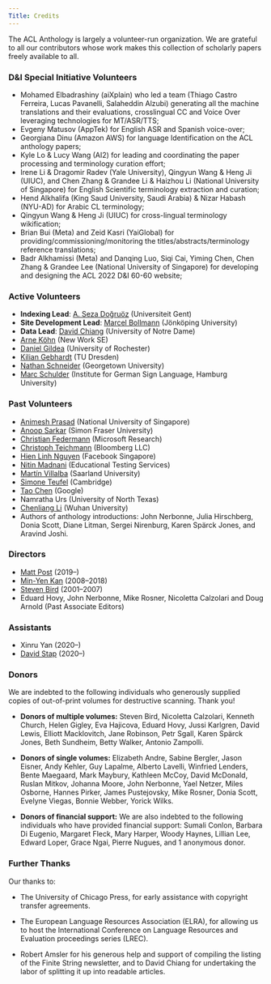 ```yaml
---
Title: Credits
---
```


The ACL Anthology is largely a volunteer-run organization.
We are grateful to all our contributors whose work makes this collection of scholarly papers freely available to all.

### D&I Special Initiative Volunteers

+ Mohamed Elbadrashiny (aiXplain) who led a team (Thiago Castro Ferreira, Lucas Pavanelli, Salaheddin Alzubi) generating all the machine translations and their evaluations, crosslingual CC and Voice Over leveraging technologies for MT/ASR/TTS;
+ Evgeny Matusov (AppTek) for English ASR and Spanish voice-over;
+ Georgiana Dinu (Amazon AWS) for language Identification on the ACL anthology papers;
+ Kyle Lo & Lucy Wang (AI2) for leading and coordinating the paper processing and terminology curation effort;
+ Irene Li & Dragomir Radev (Yale University), Qingyun Wang & Heng Ji (UIUC), and Chen Zhang & Grandee Li & Haizhou Li (National University of Singapore) for English Scientific terminology extraction and curation;
+ Hend Alkhalifa (King Saud University, Saudi Arabia) & Nizar Habash (NYU-AD) for Arabic CL terminology;
+ Qingyun Wang & Heng Ji (UIUC) for cross-lingual terminology wikification;
+ Brian Bui (Meta) and Zeid Kasri (YaiGlobal) for providing/commissioning/monitoring the titles/abstracts/terminology reference translations;
+ Badr Alkhamissi (Meta) and Danqing Luo, Siqi Cai, Yiming Chen, Chen Zhang & Grandee Lee (National University of Singapore) for developing and designing the ACL 2022 D&I 60-60 website;

### Active Volunteers

+ **Indexing Lead**: [A. Seza Doğruöz](https://lt3.ugent.be/people/as-dogruoz/) (Universiteit Gent)
+ **Site Development Lead**: [Marcel Bollmann](https://marcel.bollmann.me/) (Jönköping University)
+ **Data Lead**: [David Chiang](https://www3.nd.edu/~dchiang/) (University of Notre Dame)
+ [Arne Köhn](https://arne.chark.eu) (New Work SE)
+ [Daniel Gildea](https://www.cs.rochester.edu/u/gildea/) (University of Rochester)
+ [Kilian Gebhardt](https://wwwtcs.inf.tu-dresden.de/~kilian/) (TU Dresden)
+ [Nathan Schneider](http://people.cs.georgetown.edu/nschneid/) (Georgetown University)
+ [Marc Schulder](https://marc.schulder.info/) (Institute for German Sign Language, Hamburg University)

### Past Volunteers

+ [Animesh Prasad](http://wing.comp.nus.edu.sg/~animesh/) (National University of Singapore)
+ [Anoop Sarkar](https://www.cs.sfu.ca/~anoop/) (Simon Fraser University)
+ [Christian Federmann](https://www.microsoft.com/en-us/research/people/chrife/) (Microsoft Research)
+ [Christoph Teichmann](https://www.cteichmann.com/) (Bloomberg LLC)
+ [Hien Linh Nguyen](https://sg.linkedin.com/in/linhhienng) (Facebook Singapore)
+ [Nitin Madnani](https://desilinguist.org/) (Educational Testing Services)
+ [Martín Villalba](http://www.coli.uni-saarland.de/~villalba/) (Saarland University)
+ [Simone Teufel](https://www.cl.cam.ac.uk/~sht25/) (Cambridge)
+ [Tao Chen](http://www.cs.jhu.edu/~taochen/) (Google)
+ Namratha Urs (University of North Texas)
+ [Chenliang Li](http://www.lichenliang.net/) (Wuhan University)
+ Authors of anthology introductions: John Nerbonne, Julia Hirschberg, Donia Scott, Diane Litman, Sergei Nirenburg, Karen Spärck Jones, and Aravind Joshi.

### Directors

+ [Matt Post](http://waypost.net/) (2019&ndash;)
+ [Min-Yen Kan](http://www.comp.nus.edu.sg/~kanmy/) (2008&ndash;2018)
+ [Steven Bird](http://stevenbird.net/) (2001&ndash;2007)
+ Eduard Hovy, John Nerbonne, Mike Rosner, Nicoletta Calzolari and Doug Arnold (Past Associate Editors)

### Assistants

+ Xinru Yan (2020&ndash;)
+ [David Stap](https://davidstap.github.io) (2020&ndash;)

### Donors

We are indebted to the following individuals who generously supplied copies of out-of-print volumes for destructive scanning. Thank you!

+ **Donors of multiple volumes:** Steven Bird, Nicoletta Calzolari, Kenneth Church, Helen Gigley, Eva Hajicova, Eduard Hovy, Jussi Karlgren, David Lewis, Elliott Macklovitch, Jane Robinson, Petr Sgall, Karen Spärck Jones, Beth Sundheim, Betty Walker, Antonio Zampolli.

+ **Donors of single volumes:** Elizabeth Andre, Sabine Bergler, Jason Eisner, Andy Kehler, Guy Lapalme, Alberto Lavelli, Winfried Lenders, Bente Maegaard, Mark Maybury, Kathleen McCoy, David McDonald, Ruslan Mitkov, Johanna Moore, John Nerbonne, Yael Netzer, Miles Osborne, Hannes Pirker, James Pustejovsky, Mike Rosner, Donia Scott, Evelyne Viegas, Bonnie Webber, Yorick Wilks.

+ **Donors of financial support:** We are also indebted to the following individuals who have provided financial support: Sumali Conlon, Barbara Di Eugenio, Margaret Fleck, Mary Harper, Woody Haynes, Lillian Lee, Edward Loper, Grace Ngai, Pierre Nugues, and 1 anonymous donor.

### Further Thanks

Our thanks to:

* The University of Chicago Press, for early assistance with copyright transfer agreements.

* The European Language Resources Association (ELRA), for allowing us to host the International Conference on Language Resources and Evaluation proceedings series (LREC).

* Robert Amsler for his generous help and support of compiling the listing of the Finite String newsletter, and to David Chiang for undertaking the labor of splitting it up into readable articles.

